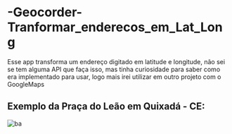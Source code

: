 # -Geocorder-Tranformar_enderecos_em_Lat_Long
Esse app transforma um endereço digitado em latitude e longitude, não sei se tem alguma API que faça isso, mas tinha curiosidade para saber como era implementado para usar, logo mais irei utilizar em outro projeto com o GoogleMaps
## Exemplo da Praça do Leão em Quixadá - CE:
![ba](https://user-images.githubusercontent.com/37156004/78298457-baa84700-7508-11ea-8b60-83c032b99370.jpeg)
